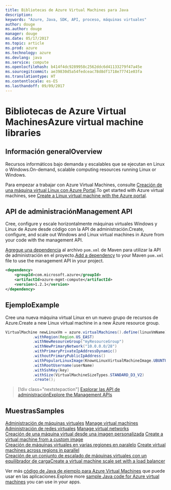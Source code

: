 ```yaml
---
title: Bibliotecas de Azure Virtual Machines para Java
description: 
keywords: "Azure, Java, SDK, API, proceso, máquinas virtuales"
author: douge
ms.author: douge
manager: douge
ms.date: 05/17/2017
ms.topic: article
ms.prod: azure
ms.technology: azure
ms.devlang: java
ms.service: compute
ms.openlocfilehash: b414f4dc9289958c2562ddc6d41133279f47a45e
ms.sourcegitcommit: ae39830d5a54fedceac78d8df1718e77741e03fa
ms.translationtype: HT
ms.contentlocale: es-ES
ms.lasthandoff: 09/09/2017
---
```

# <a name="azure-virtual-machine-libraries"></a><span data-ttu-id="3d79a-103">Bibliotecas de Azure Virtual Machines</span><span class="sxs-lookup"><span data-stu-id="3d79a-103">Azure virtual machine libraries</span></span>

## <a name="overview"></a><span data-ttu-id="3d79a-104">Información general</span><span class="sxs-lookup"><span data-stu-id="3d79a-104">Overview</span></span>

<span data-ttu-id="3d79a-105">Recursos informáticos bajo demanda y escalables que se ejecutan en Linux o Windows.</span><span class="sxs-lookup"><span data-stu-id="3d79a-105">On-demand, scalable computing resources running Linux or Windows.</span></span>

<span data-ttu-id="3d79a-106">Para empezar a trabajar con Azure Virtual Machines, consulte [Creación de una máquina virtual Linux con Azure Portal](/azure/virtual-machines/linux/quick-create-portal).</span><span class="sxs-lookup"><span data-stu-id="3d79a-106">To get started with Azure virtual machines, see [Create a Linux virtual machine with the Azure portal](/azure/virtual-machines/linux/quick-create-portal).</span></span>

## <a name="management-api"></a><span data-ttu-id="3d79a-107">API de administración</span><span class="sxs-lookup"><span data-stu-id="3d79a-107">Management API</span></span>

<span data-ttu-id="3d79a-108">Cree, configure y escale horizontalmente máquinas virtuales Windows y Linux de Azure desde código con la API de administración.</span><span class="sxs-lookup"><span data-stu-id="3d79a-108">Create, configure, and scale out Windows and Linux virtual machines in Azure from your code with the management API.</span></span>

<span data-ttu-id="3d79a-109">[Agregue una dependencia](https://maven.apache.org/guides/getting-started/index.html#How_do_I_use_external_dependencies) al archivo `pom.xml` de Maven para utilizar la API de administración en el proyecto.</span><span class="sxs-lookup"><span data-stu-id="3d79a-109">[Add a dependency](https://maven.apache.org/guides/getting-started/index.html#How_do_I_use_external_dependencies) to your Maven `pom.xml` file to use the management API in your project.</span></span>  

```XML
<dependency>
    <groupId>com.microsoft.azure</groupId>
    <artifactId>azure-mgmt-compute</artifactId>
    <version>1.2.1</version>
</dependency>
```   


## <a name="example"></a><span data-ttu-id="3d79a-110">Ejemplo</span><span class="sxs-lookup"><span data-stu-id="3d79a-110">Example</span></span>

<span data-ttu-id="3d79a-111">Cree una nueva máquina virtual Linux en un nuevo grupo de recursos de Azure.</span><span class="sxs-lookup"><span data-stu-id="3d79a-111">Create a new Linux virtual machine in a new Azure resource group.</span></span>

```java
VirtualMachine newLinuxVm = azure.virtualMachines().define(linuxVmName)
            .withRegion(Region.US_EAST)
            .withNewResourceGroup("myResourceGroup")
            .withNewPrimaryNetwork("10.0.0.0/28")
            .withPrimaryPrivateIpAddressDynamic()
            .withoutPrimaryPublicIpAddress()
            .withPopularLinuxImage(KnownLinuxVirtualMachineImage.UBUNTU_SERVER_16_04_LTS)
            .withRootUsername(userName)
            .withSshKey(key)
            .withSize(VirtualMachineSizeTypes.STANDARD_D3_V2)
            .create();
```

> [!div class="nextstepaction"]
> [<span data-ttu-id="3d79a-112">Explorar las API de administración</span><span class="sxs-lookup"><span data-stu-id="3d79a-112">Explore the Management APIs</span></span>](/java/api/overview/azure/virtualmachines/managementapi)


## <a name="samples"></a><span data-ttu-id="3d79a-113">Muestras</span><span class="sxs-lookup"><span data-stu-id="3d79a-113">Samples</span></span>

<span data-ttu-id="3d79a-114">[Administración de máquinas virtuales][1] </span><span class="sxs-lookup"><span data-stu-id="3d79a-114">[Manage virtual machines][1] </span></span>  
<span data-ttu-id="3d79a-115">[Administración de redes virtuales][6] </span><span class="sxs-lookup"><span data-stu-id="3d79a-115">[Manage virtual networks][6] </span></span>  
<span data-ttu-id="3d79a-116">[Creación de una máquina virtual desde una imagen personalizada][2] </span><span class="sxs-lookup"><span data-stu-id="3d79a-116">[Create a virtual machine from a custom image][2] </span></span>  
<span data-ttu-id="3d79a-117">[Creación de máquinas virtuales en varias regiones en paralelo][5]  </span><span class="sxs-lookup"><span data-stu-id="3d79a-117">[Create virtual machines across regions in parallel][5]  </span></span>  
<span data-ttu-id="3d79a-118">[Creación de un conjunto de escalado de máquinas virtuales con un equilibrador de carga][7]</span><span class="sxs-lookup"><span data-stu-id="3d79a-118">[Create a virtual machine scale set with a load balancer][7]</span></span>    

[1]: ../docs-ref-conceptual/java-sdk-manage-virtual-machines.md
[2]: https://azure.microsoft.com/resources/samples/managed-disk-java-create-virtual-machine-using-custom-image/
[5]: ../docs-ref-conceptual/java-sdk-virtual-machines-in-parallel.md
[6]: ../docs-ref-conceptual/java-sdk-manage-virtual-networks.md
[7]: ../docs-ref-conceptual/java-sdk-manage-vm-scalesets.md

<span data-ttu-id="3d79a-119">Ver más [código de Java de ejemplo para Azure Virtual Machines](https://azure.microsoft.com/resources/samples/?platform=java&term=VM) que puede usar en las aplicaciones.</span><span class="sxs-lookup"><span data-stu-id="3d79a-119">Explore more [sample Java code for Azure virtual machines](https://azure.microsoft.com/resources/samples/?platform=java&term=VM) you can use in your apps.</span></span>